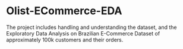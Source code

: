 # Olist-ECommerce-EDA
The project includes handling and understanding the dataset, and the Exploratory Data Analysis on Brazilian E-Commerce Dataset of approximately 100k customers and their orders.
